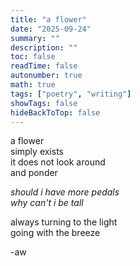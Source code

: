 ```yaml
---
title: "a flower"
date: "2025-09-24"
summary: ""
description: ""
toc: false
readTime: false
autonumber: true
math: true
tags: ["poetry", "writing"]
showTags: false
hideBackToTop: false
---
```


a flower  
simply exists  
it does not look around  
and ponder  
  
*should i have more pedals*  
*why can't i be tall*  
  
always turning to the light  
going with the breeze  


-aw